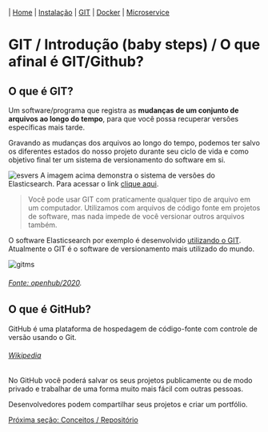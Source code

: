 | [Home](/handson_microservice) | [Instalação](/handson_microservice/instalacao) | [GIT](/handson_microservice/git) | [Docker](/handson_microservice/docker) | [Microservice](/handson_microservice/microservice)

# GIT / Introdução (baby steps) / O que afinal é GIT/Github?

## O que é GIT?

Um software/programa que registra as **mudanças de um conjunto de arquivos ao longo do tempo**, para que você possa recuperar versões específicas mais tarde. 

Gravando as mudanças dos arquivos ao longo do tempo, podemos ter salvo os diferentes estados do nosso projeto durante seu ciclo de vida e como objetivo final ter um sistema de versionamento do software em si.


![esvers](https://user-images.githubusercontent.com/18057391/91788632-13c4f580-ebe3-11ea-8140-521cfc4dbadb.PNG)
A imagem acima demonstra o sistema de versões do Elasticsearch. Para acessar o link [clique aqui](https://www.elastic.co/downloads/past-releases#elasticsearch).


> Você pode usar GIT com praticamente qualquer tipo de arquivo em um computador. Utilizamos com arquivos de código fonte em projetos de software, mas nada impede de você versionar outros arquivos também.

O software Elasticsearch por exemplo é desenvolvido [utilizando o GIT](https://github.com/elastic/elasticsearch). Atualmente o GIT é o software de versionamento mais utilizado do mundo.

![gitms](https://user-images.githubusercontent.com/18057391/91789252-a6b25f80-ebe4-11ea-8e3d-c12858cdb106.PNG)
###### [Fonte: openhub/2020](https://www.openhub.net/repositories/compare).

## O que é GitHub?

GitHub é uma plataforma de hospedagem de código-fonte com controle de versão usando o Git. 
###### [Wikipedia](https://pt.wikipedia.org/wiki/GitHub)

No GitHub você poderá salvar os seus projetos publicamente ou de modo privado e trabalhar de uma forma muito mais fácil com outras pessoas.

Desenvolvedores podem compartilhar seus projetos e criar um portfólio.


[Próxima seção: Conceitos / Repositório](../conceitos/repositorio.md)